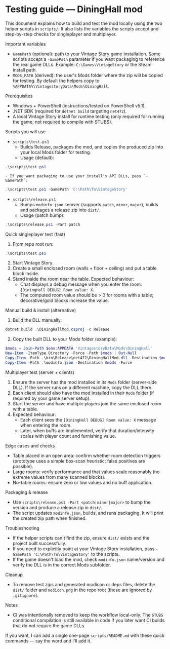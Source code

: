 
# Testing guide — DiningHall mod

This document explains how to build and test the mod locally using the two helper scripts in `scripts/`. It also lists the variables the scripts accept and step-by-step checks for singleplayer and multiplayer.

Important variables
- `GamePath` (optional): path to your Vintage Story game installation. Some scripts accept a `-GamePath` parameter if you want packaging to reference the real game DLLs. Example: `C:\Games\VintageStory` or the Steam install path.
- `MODS_PATH` (derived): the user's Mods folder where the zip will be copied for testing. By default the helpers copy to `%APPDATA%\VintagestoryData\Mods\DiningHall`.

Prerequisites
- Windows + PowerShell (instructions/tested on PowerShell v5.1). 
- .NET SDK (required for `dotnet build` targeting `net472`).
- A local Vintage Story install for runtime testing (only required for running the game; not required to compile with STUBS).

Scripts you will use
- `scripts\test.ps1`
	- Builds Release, packages the mod, and copies the produced zip into your local Mods folder for testing.
	- Usage (default):

```powershell
.\scripts\test.ps1
```

	- If you want packaging to use your install's API DLLs, pass `-GamePath`:

```powershell
.\scripts\test.ps1 -GamePath 'C:\Path\To\VintageStory'
```

- `scripts\release.ps1`
	- Bumps `modinfo.json` semver (supports `patch`, `minor`, `major`), builds and packages a release zip into `dist/`.
	- Usage (patch bump):

```powershell
.\scripts\release.ps1 -Part patch
```

Quick singleplayer test (fast)
1. From repo root run:

```powershell
.\scripts\test.ps1
```

2. Start Vintage Story.
3. Create a small enclosed room (walls + floor + ceiling) and put a table block inside.
4. Stand inside the room near the table. Expected behaviour:
	 - Chat displays a debug message when you enter the room: `[DiningHall DEBUG] Room value: X`.
	 - The computed room value should be > 0 for rooms with a table; decorative/gold blocks increase the value.

Manual build & install (alternative)
1. Build the DLL manually:

```powershell
dotnet build .\DiningHallMod.csproj -c Release
```

2. Copy the built DLL to your Mods folder (example):

```powershell
$mods = Join-Path $env:APPDATA 'VintagestoryData\Mods\DiningHall'
New-Item -ItemType Directory -Force -Path $mods | Out-Null
Copy-Item -Path .\bin\Release\net472\DiningHallMod.dll -Destination $mods -Force
Copy-Item -Path .\modinfo.json -Destination $mods -Force
```

Multiplayer test (server + clients)
1. Ensure the server has the mod installed in its `Mods` folder (server-side DLL). If the server runs on a different machine, copy the DLL there.
2. Each client should also have the mod installed in their `Mods` folder (if required by your game server setup).
3. Start the server and have multiple players join the same enclosed room with a table.
4. Expected behaviour:
	 - Each client sees the `[DiningHall DEBUG] Room value: X` message when entering the room.
	 - Later, when buffs are implemented, verify that duration/intensity scales with player count and furnishing value.

Edge cases and checks
- Table placed in an open area: confirm whether room detection triggers (prototype uses a simple box-scan heuristic; false positives are possible).
- Large rooms: verify performance and that values scale reasonably (no extreme values from many scanned blocks).
- No-table rooms: ensure zero or low values and no buff application.

Packaging & release
 - Use `scripts\release.ps1 -Part <patch|minor|major>` to bump the version and produce a release zip in `dist/`.
- The script updates `modinfo.json`, builds, and runs packaging. It will print the created zip path when finished.

Troubleshooting
- If the helper scripts can't find the zip, ensure `dist/` exists and the project built successfully.
- If you need to explicitly point at your Vintage Story installation, pass `-GamePath 'C:\Path\To\VintageStory'` to the scripts.
- If the game doesn't load the mod, check `modinfo.json` name/version and verify the DLL is in the correct Mods subfolder.

Cleanup
- To remove test zips and generated modicon or deps files, delete the `dist/` folder and `modicon.png` in the repo root (these are ignored by `.gitignore`).

Notes
- CI was intentionally removed to keep the workflow local-only. The `STUBS` conditional compilation is still available in code if you later want CI builds that do not require the game DLLs.

If you want, I can add a single one-page `scripts/README.md` with these quick commands — say the word and I'll add it.

